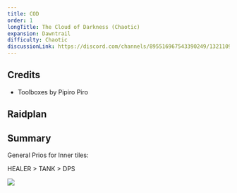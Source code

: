 ```yaml
---
title: COD
order: 1
longTitle: The Cloud of Darkness (Chaotic)
expansion: Dawntrail
difficulty: Chaotic
discussionLink: https://discord.com/channels/895516967543390249/1321109667644182653
---
```


## Credits

- Toolboxes by Pipiro Piro

## Raidplan

<Action title='Cloud of Darkness (Chaotic)' color='purple' href='https://raidplan.io/plan/fs0XZrkKO_SHQ-z3' />

## Summary

General Prios for Inner tiles:

HEALER > TANK > DPS

![](/images/codtrafficrules.webp)